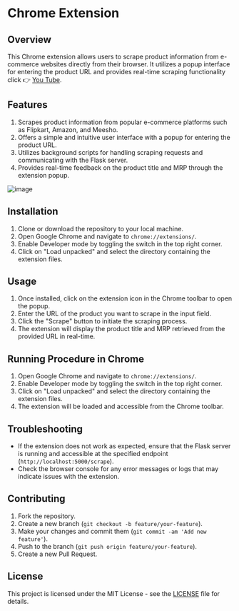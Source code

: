 ﻿# Chrome Extension 

## Overview

This Chrome extension allows users to scrape product information from e-commerce websites directly from their browser. It utilizes a popup interface for entering the product URL and provides real-time scraping functionality click 👉 [You Tube](https://youtu.be/3X69VkNuC_8?si=QpKvAdOAtILiIn3N).

## Features

1. Scrapes product information from popular e-commerce platforms such as Flipkart, Amazon, and Meesho.
2. Offers a simple and intuitive user interface with a popup for entering the product URL.
3. Utilizes background scripts for handling scraping requests and communicating with the Flask server.
4. Provides real-time feedback on the product title and MRP through the extension popup.

![image](https://github.com/user-attachments/assets/91ff1c28-0d03-45e2-9ccf-2ea095a64853)


## Installation

1. Clone or download the repository to your local machine.
2. Open Google Chrome and navigate to `chrome://extensions/`.
3. Enable Developer mode by toggling the switch in the top right corner.
4. Click on "Load unpacked" and select the directory containing the extension files.

## Usage

1. Once installed, click on the extension icon in the Chrome toolbar to open the popup.
2. Enter the URL of the product you want to scrape in the input field.
3. Click the "Scrape" button to initiate the scraping process.
4. The extension will display the product title and MRP retrieved from the provided URL in real-time.

## Running Procedure in Chrome

1. Open Google Chrome and navigate to `chrome://extensions/`.
2. Enable Developer mode by toggling the switch in the top right corner.
3. Click on "Load unpacked" and select the directory containing the extension files.
4. The extension will be loaded and accessible from the Chrome toolbar.

## Troubleshooting

- If the extension does not work as expected, ensure that the Flask server is running and accessible at the specified endpoint (`http://localhost:5000/scrape`).
- Check the browser console for any error messages or logs that may indicate issues with the extension.

## Contributing

1. Fork the repository.
2. Create a new branch (`git checkout -b feature/your-feature`).
3. Make your changes and commit them (`git commit -am 'Add new feature'`).
4. Push to the branch (`git push origin feature/your-feature`).
5. Create a new Pull Request.

## License
This project is licensed under the MIT License - see the [LICENSE](LICENSE) file for details.

